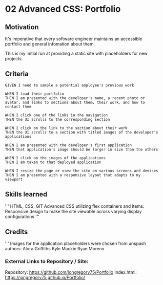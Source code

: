 # 02 Advanced CSS: Portfolio

## Motivation

It's imperative that every software engineer maintains an accessible portfolio and general infomation about them.

This is my initial run at providing a static site with placeholders for new projects.

## Criteria
```
GIVEN I need to sample a potential employee's previous work

WHEN I load their portfolio
THEN I am presented with the developer's name, a recent photo or avatar, and links to sections about them, their work, and how to contact them

WHEN I click one of the links in the navigation
THEN the UI scrolls to the corresponding section

WHEN I click on the link to the section about their work
THEN the UI scrolls to a section with titled images of the developer's applications

WHEN I am presented with the developer's first application
THEN that application's image should be larger in size than the others

WHEN I click on the images of the applications
THEN I am taken to that deployed application

WHEN I resize the page or view the site on various screens and devices
THEN I am presented with a responsive layout that adapts to my viewport
```


## Skills learned
'''
HTML, CSS, GIT
Advanced CSS utilizing flex containers and items.
Responsive design to make the site viewable across varying display configurations
'''

## Credits
'''
Images for the application placeholders were chosen from unspash authors:
Alora Griffiths
Kyle Mackie
Ryan Moreno

### External Links to Repository / Site:
Repository: https://github.com/jongregory75/Portfolio
Index.html:  https://jongregory75.github.io/Portfolio/
